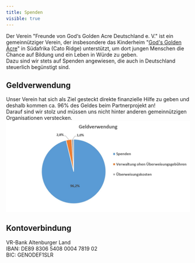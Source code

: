 ```yaml
---
title: Spenden
visible: true
---
```


Der Verein "Freunde von God‘s Golden Acre Deutschland e. V." ist ein gemeinnütziger Verein, der insbesondere das Kinderheim "[God's Golden Acre](http://www.godsgoldenacre.org "God's Golden Acre")" in Südafrika (Cato Ridge) unterstützt, um dort jungen Menschen die Chance auf Bildung und ein Leben in Würde zu geben.  
Dazu sind wir stets auf Spenden angewiesen, die auch in Deutschland steuerlich begünstigt sind.

## Geldverwendung
Unser Verein hat sich als Ziel gesteckt direkte finanzielle Hilfe zu geben und deshalb kommen ca. 96% des Geldes beim Partnerprojekt an!   
Darauf sind wir stolz und müssen uns nicht hinter anderen gemeinnützigen Organisationen verstecken.
![](../../images/Geldverwendung.jpg)

## Kontoverbindung  
VR-Bank Altenburger Land  
IBAN: DE89 8306 5408 0004 7819 02  
BIC: GENODEF1SLR 